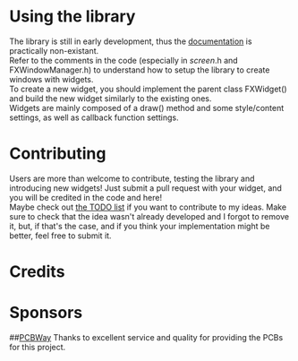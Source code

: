 # Using the library
The library is still in early development, thus the [documentation](https://www.github.com/riacob/TFTFXLib/docs/) is practically non-existant.
<br>
Refer to the comments in the code (especially in *screen*.h and FXWindowManager.h) to understand how to setup the library to create windows with widgets.
<br>
To create a new widget, you should implement the parent class FXWidget() and build the new widget similarly to the existing ones.
<br>
Widgets are mainly composed of a draw() method and some style/content settings, as well as callback function settings.

# Contributing
Users are more than welcome to contribute, testing the library and introducing new widgets! Just submit a pull request with your widget, and you will be credited in the code and here!
<br>
Maybe check out [the TODO list](https://www.github.com/riacob/TFTFXLib/docs/TODO.md) if you want to contribute to my ideas. Make sure to check that the idea wasn't already developed and I forgot to remove it, but, if that's the case, and if you think your implementation might be better, feel free to submit it.

# Credits

# Sponsors
##[PCBWay](https://PCBWay.com/)
Thanks to excellent service and quality for providing the PCBs for this project.
<to complete>

